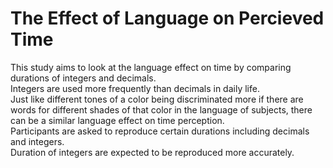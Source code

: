 # The Effect of Language on Percieved Time

This study aims to look at the language effect on time by comparing durations of integers and decimals.\
Integers are used more frequently than decimals in daily life.\
Just like different tones of a color being discriminated more if there are words for different shades of that color in the language of subjects,
there can be a similar language effect on time perception. \
Participants are asked to reproduce certain durations including decimals and integers.\
Duration of integers are expected to be reproduced more accurately.
